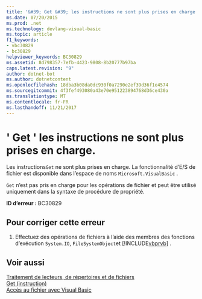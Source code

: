 ```yaml
---
title: '&#39; Get &#39; les instructions ne sont plus prises en charge.'
ms.date: 07/20/2015
ms.prod: .net
ms.technology: devlang-visual-basic
ms.topic: article
f1_keywords:
- vbc30829
- bc30829
helpviewer_keywords: BC30829
ms.assetid: 8d798357-7efb-4423-9808-8b20777b97ba
caps.latest.revision: "9"
author: dotnet-bot
ms.author: dotnetcontent
ms.openlocfilehash: 18dba3b08da0dc930f0a7290e2ef39d36f1e4574
ms.sourcegitcommit: 4f3fef493080a43e70e951223894768d36ce430a
ms.translationtype: MT
ms.contentlocale: fr-FR
ms.lasthandoff: 11/21/2017
---
```

# <a name="39get39-statements-are-no-longer-supported"></a>&#39; Get &#39; les instructions ne sont plus prises en charge.
Les instructions`Get` ne sont plus prises en charge. La fonctionnalité d’E/S de fichier est disponible dans l’espace de noms `Microsoft.VisualBasic` .  
  
 `Get` n’est pas pris en charge pour les opérations de fichier et peut être utilisé uniquement dans la syntaxe de procédure de propriété.  
  
 **ID d’erreur :** BC30829  
  
## <a name="to-correct-this-error"></a>Pour corriger cette erreur  
  
1.  Effectuez des opérations de fichiers à l’aide des membres des fonctions d’exécution `System.IO`, `FileSystemObject`et [!INCLUDE[vbprvb](~/includes/vbprvb-md.md)] .  
  
## <a name="see-also"></a>Voir aussi  
 [Traitement de lecteurs, de répertoires et de fichiers](../../visual-basic/developing-apps/programming/drives-directories-files/processing.md)  
 [Get (instruction)](../../visual-basic/language-reference/statements/get-statement.md)  
 [Accès au fichier avec Visual Basic](../../visual-basic/developing-apps/programming/drives-directories-files/file-access.md)
